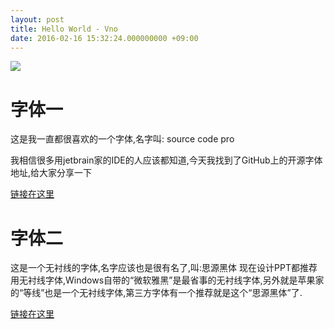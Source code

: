 ```yaml
---
layout: post
title: Hello World - Vno
date: 2016-02-16 15:32:24.000000000 +09:00
---
```


![](../img/share.png)
# 字体一
这是我一直都很喜欢的一个字体,名字叫: source code pro

我相信很多用jetbrain家的IDE的人应该都知道,今天我找到了GitHub上的开源字体地址,给大家分享一下

[链接在这里](https://github.com/adobe-fonts/source-code-pro)

# 字体二
这是一个无衬线的字体,名字应该也是很有名了,叫:思源黑体
现在设计PPT都推荐用无衬线字体,Windows自带的“微软雅黑”是最省事的无衬线字体,另外就是苹果家的“等线”也是一个无衬线字体,第三方字体有一个推荐就是这个“思源黑体”了.

[链接在这里](https://github.com/adobe-fonts/source-han-sans)
